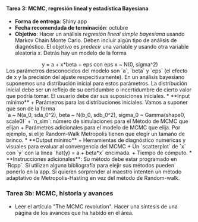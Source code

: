 #### Tarea 3: MCMC, regresión lineal y estadística Bayesiana
* **Forma de entrega**: Shiny app
* **Fecha recomendada de terminación**:  octubre
* **Objetivo**: Hacer un análisis *regresión lineal simple bayesiana* usando Markov Chain Monte Carlo. Deben incluir algún tipo de análisis de diagnóstico.
El objetivo es *predecir* una variable *y* usando otra variable aleatoria *x*. Detrás hay un modelo de la forma
<div align="center">y = a + x*beta + eps con eps x ~ N(0, sigma^2)</div>
  Los parámetros desconocidos del modelo son `a`, `beta` y `eps` (el efecto de x y la precisión del ajuste respecitivamente).
En un análisis bayesiano suponemos una distribución inicial para estos parámetros. La distribución inicial debe ser un reflejo de su certidumbre o incertidumbre de cierto valor que podría tomar. El usuario debe dar sus suposiciones iniciales.
* **Input mínimo**
  + Parámetros para las distribuciones iniciales. Vamos a suponer que son de la forma <br/> `a ~ N(a_0, sda_0^2), beta ~ N(b_0, sdb_0^2), sigma_0 ~ Gamma(shape0, scale0)`
+ `n_sim`: número de simulaciones para el Método de MCMC que elijan
+ Parámetros adicionales para el modelo de MCMC que elija. Por ejemplo, si elije Random-Walk Metropolis tienen que elegir un tamaño de brinco.
* **Output mínimo**
  + Herramientas de diagnóstico numéricas y visuales para evaluar al convergencia del MCMC
+ Un `scatterplot` de `x` con `y` con la linea `hat(y) = a + beta*x` encimada.
+ Tiempo de cómputo.
* **Instrucciones adicionales**: Su método debe estar programado en `Rcpp`. Si utilizan alguna bibliografía para elejir sus métodos pueden ponerlo en la app. Si quieren sorprender al maestro intenten un método adaptativo de Metropolis-Hasting en vez del método de Random-walk.

### Tarea 3b: MCMC, historia y avances
* Leer el artículo "The MCMC revolution". Hacer una síntesis de una página de los avances que ha habido en el área. 
